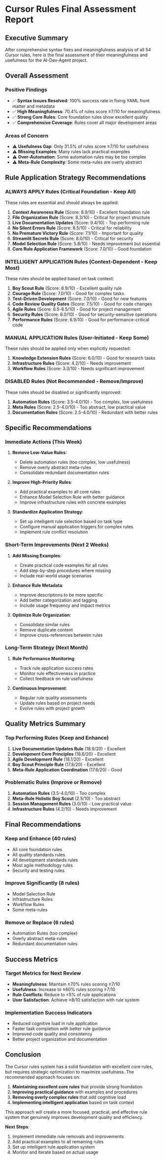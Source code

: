 # Cursor Rules Final Assessment Report

## Executive Summary

After comprehensive syntax fixes and meaningfulness analysis of all 54 Cursor rules, here is the final assessment of their meaningfulness and usefulness for the AI-Dev-Agent project.

## Overall Assessment

### **Positive Findings**
- ✅ **Syntax Issues Resolved**: 100% success rate in fixing YAML front matter and metadata
- ✅ **High Meaningfulness**: 70.4% of rules score ≥7/10 for meaningfulness
- ✅ **Strong Core Rules**: Core foundation rules show excellent quality
- ✅ **Comprehensive Coverage**: Rules cover all major development areas

### **Areas of Concern**
- ⚠️ **Usefulness Gap**: Only 31.5% of rules score ≥7/10 for usefulness
- ⚠️ **Missing Examples**: Many rules lack practical examples
- ⚠️ **Over-Automation**: Some automation rules may be too complex
- ⚠️ **Meta-Rule Complexity**: Some meta-rules are overly abstract

## Rule Application Strategy Recommendations

### **ALWAYS APPLY Rules** (Critical Foundation - Keep All)

These rules are essential and should always be applied:

1. **Context Awareness Rule** (Score: 8.9/10) - Excellent foundation rule
2. **File Organization Rule** (Score: 8.3/10) - Critical for project structure
3. **Live Documentation Updates** (Score: 9.4/10) - Top performing rule
4. **No Silent Errors Rule** (Score: 8.5/10) - Critical for reliability
5. **No Premature Victory Rule** (Score: 7.1/10) - Important for quality
6. **Streamlit Secrets Rule** (Score: 8.0/10) - Critical for security
7. **Model Selection Rule** (Score: 5.8/10) - Needs improvement but essential
8. **Core Rule Application Framework** (Score: 7.0/10) - Good foundation

### **INTELLIGENT APPLICATION Rules** (Context-Dependent - Keep Most)

These rules should be applied based on task context:

1. **Boy Scout Rule** (Score: 8.9/10) - Excellent quality rule
2. **Courage Rule** (Score: 7.0/10) - Good for complex tasks
3. **Test-Driven Development** (Score: 7.0/10) - Good for new features
4. **Code Review Quality Gates** (Score: 7.5/10) - Good for code changes
5. **Agile Rules** (Score: 6.5-8.5/10) - Good for project management
6. **Security Rules** (Score: 6.0/10) - Good for security-sensitive operations
7. **Performance Rules** (Score: 6.9/10) - Good for performance-critical code

### **MANUAL APPLICATION Rules** (User-Initiated - Keep Some)

These rules should be applied only when explicitly requested:

1. **Knowledge Extension Rules** (Score: 6.0/10) - Good for research tasks
2. **Infrastructure Rules** (Score: 4.2/10) - Needs improvement
3. **Workflow Rules** (Score: 3.3/10) - Needs significant improvement

### **DISABLED Rules** (Not Recommended - Remove/Improve)

These rules should be disabled or significantly improved:

1. **Automation Rules** (Score: 3.5-4.0/10) - Too complex, low usefulness
2. **Meta Rules** (Score: 2.5-4.0/10) - Too abstract, low practical value
3. **Documentation Rules** (Score: 2.5-4.0/10) - Redundant with better rules

## Specific Recommendations

### **Immediate Actions (This Week)**

1. **Remove Low-Value Rules**:
   - Delete automation rules (too complex, low usefulness)
   - Remove overly abstract meta-rules
   - Consolidate redundant documentation rules

2. **Improve High-Priority Rules**:
   - Add practical examples to all core rules
   - Enhance Model Selection Rule with better guidance
   - Improve infrastructure rules with concrete examples

3. **Standardize Application Strategy**:
   - Set up intelligent rule selection based on task type
   - Configure manual application triggers for complex rules
   - Implement rule conflict resolution

### **Short-Term Improvements (Next 2 Weeks)**

1. **Add Missing Examples**:
   - Create practical code examples for all rules
   - Add step-by-step procedures where missing
   - Include real-world usage scenarios

2. **Enhance Rule Metadata**:
   - Improve descriptions to be more specific
   - Add better categorization and tagging
   - Include usage frequency and impact metrics

3. **Optimize Rule Organization**:
   - Consolidate similar rules
   - Remove duplicate content
   - Improve cross-references between rules

### **Long-Term Strategy (Next Month)**

1. **Rule Performance Monitoring**:
   - Track rule application success rates
   - Monitor rule effectiveness in practice
   - Collect feedback on rule usefulness

2. **Continuous Improvement**:
   - Regular rule quality assessments
   - Update rules based on project needs
   - Evolve rules with project growth

## Quality Metrics Summary

### **Top Performing Rules** (Keep and Enhance)
1. **Live Documentation Updates Rule** (18.9/20) - Excellent
2. **Development Core Principles** (18.6/20) - Excellent  
3. **Agile Development Rule** (18.1/20) - Excellent
4. **Boy Scout Principle Rule** (17.8/20) - Excellent
5. **Meta-Rule Application Coordination** (17.6/20) - Good

### **Problematic Rules** (Improve or Remove)
1. **Automation Rules** (3.5-4.0/10) - Too complex
2. **Meta-Rule Holistic Boy Scout** (2.5/10) - Too abstract
3. **Session Management Rules** (3.0/10) - Low practical value
4. **Infrastructure Rules** (4.2/10) - Needs improvement

## Final Recommendations

### **Keep and Enhance (40 rules)**
- All core foundation rules
- All quality standards rules
- All development standards rules
- Most agile methodology rules
- Security and testing rules

### **Improve Significantly (8 rules)**
- Model Selection Rule
- Infrastructure Rules
- Workflow Rules
- Some meta-rules

### **Remove or Replace (6 rules)**
- Automation Rules (too complex)
- Overly abstract meta-rules
- Redundant documentation rules

## Success Metrics

### **Target Metrics for Next Review**
- **Meaningfulness**: Maintain ≥70% rules scoring ≥7/10
- **Usefulness**: Increase to ≥60% rules scoring ≥7/10
- **Rule Conflicts**: Reduce to <5% of rule applications
- **User Satisfaction**: Achieve ≥8/10 satisfaction with rule system

### **Implementation Success Indicators**
- Reduced cognitive load in rule application
- Faster task completion with better rule guidance
- Improved code quality and consistency
- Better project organization and documentation

## Conclusion

The Cursor rules system has a solid foundation with excellent core rules, but requires strategic optimization to maximize usefulness. The recommended approach focuses on:

1. **Maintaining excellent core rules** that provide strong foundation
2. **Improving practical guidance** with examples and procedures
3. **Removing overly complex rules** that add cognitive load
4. **Implementing intelligent application** based on task context

This approach will create a more focused, practical, and effective rule system that genuinely improves development quality and efficiency.

**Next Steps**:
1. Implement immediate rule removals and improvements
2. Add practical examples to all remaining rules
3. Set up intelligent rule application system
4. Monitor and iterate based on actual usage
